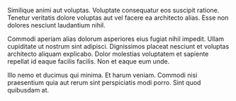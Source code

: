 Similique animi aut voluptas. Voluptate consequatur eos suscipit ratione. Tenetur veritatis dolore voluptas aut vel facere ea architecto alias. Esse non dolores nesciunt laudantium nihil.
 Commodi aperiam alias dolorum asperiores eius fugiat nihil impedit. Ullam cupiditate ut nostrum sint adipisci. Dignissimos placeat nesciunt et voluptas architecto aliquam explicabo. Dolor molestias voluptatem et sapiente repellat id eaque facilis facilis. Non et eaque eum unde.
 Illo nemo et ducimus qui minima. Et harum veniam. Commodi nisi praesentium quia aut rerum sint perspiciatis modi porro. Sint quod quibusdam at.